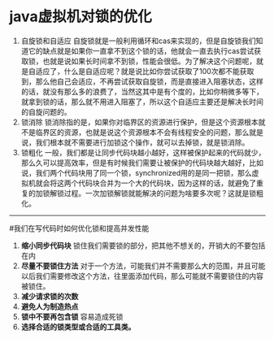 # java虚拟机对锁的优化 #
1. 自旋锁和自适应
自旋锁就是一般利用循环和cas来实现的，但是自旋锁我们知道它的缺点就是如果你一直拿不到这个锁的话，他就会一直去执行cas尝试获取锁，也就是说如果长时间拿不到锁，性能会很低。为了解决这个问题呢，就是自适应了，什么是自适应呢？就是说比如你尝试获取了100次都不能获取到，那么他自己会适应，不再尝试获取自旋锁，而是直接进入阻塞状态，这样的话，就没有那么多的浪费了，当然这其中是有个度的，比如你稍微多等下，就拿到锁的话，那么就不用进入阻塞了，所以这个自适应主要还是解决长时间的自旋问题的。
2. 锁消除
锁消除指的是，如果你对临界区的资源进行保护，但是这个资源根本就不是临界区的资源，也就是说这个资源根本不会有线程安全的问题，那么就是说，我们根本就不需要进行加锁这个操作，就可以去掉锁，就是锁消除。
3. 锁粗化
一般，我们都是让同步代码块越小越好，这样被保护起来的代码就少，那么久可以提高效率，但是有时候我们需要让被保护的代码块越大越好，比如说，我们两个代码块用了同一个锁，synchronized用的是同一把锁，那么虚拟机就会将这两个代码块合并为一个大的代码块，因为这样的话，就避免了重复的加锁解锁过程。一次加锁解锁就能解决的问题为啥要多次呢？这就是锁粗化。


**************
#我们在写代码时如何优化锁和提高并发性能
1. **缩小同步代码块**
锁住我们需要锁的部分，把其他不想关的，开销大的不要包括在内
2. **尽量不要锁住方法**
对于一个方法，可能我们并不需要那么大的范围，并且可能以后我们需要修改这个方法，往里面添加代码，那么可能就不需要锁住的内容被锁住。
3. **减少请求锁的次数**
4. **避免人为制造热点**
5. **锁中不要再包含锁**
容易造成死锁
6. **选择合适的锁类型或合适的工具类。**